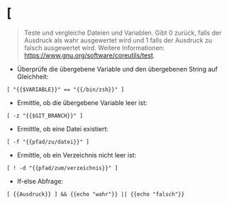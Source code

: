 # [

> Teste und vergleiche Dateien und Variablen.
> Gibt 0 zurück, falls der Ausdruck als wahr ausgewertet wird und 1 falls der Ausdruck zu falsch ausgewertet wird.
> Weitere Informationen: <https://www.gnu.org/software/coreutils/test>.

- Überprüfe die übergebene Variable und den übergebenen String auf Gleichheit:

`[ "{{$VARIABLE}}" == "{{/bin/zsh}}" ]`

- Ermittle, ob die übergebene Variable leer ist:

`[ -z "{{$GIT_BRANCH}}" ]`

- Ermittle, ob eine Datei existiert:

`[ -f "{{pfad/zu/datei}}" ]`

- Ermittle, ob ein Verzeichnis nicht leer ist:

`[ ! -d "{{pfad/zum/verzeichnis}}" ]`

- If-else Abfrage:

`[ {{Ausdruck}} ] && {{echo "wahr"}} || {{echo "falsch"}}`
